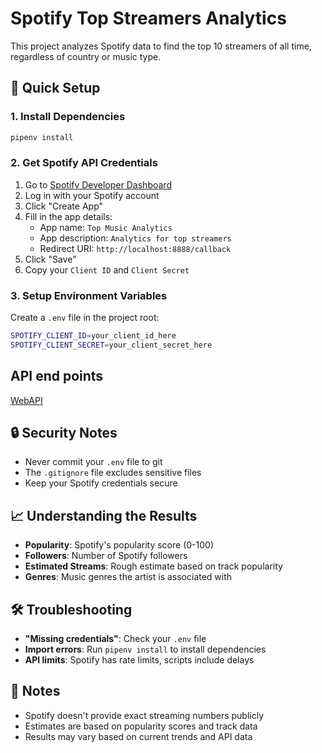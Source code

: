 # Spotify Top Streamers Analytics

This project analyzes Spotify data to find the top 10 streamers of all time, regardless of country or music type.

## 🚀 Quick Setup

### 1. Install Dependencies

```bash
pipenv install
```

### 2. Get Spotify API Credentials

1. Go to [Spotify Developer Dashboard](https://developer.spotify.com/dashboard)
2. Log in with your Spotify account
3. Click "Create App"
4. Fill in the app details:
   - App name: `Top Music Analytics`
   - App description: `Analytics for top streamers`
   - Redirect URI: `http://localhost:8888/callback`
5. Click "Save"
6. Copy your `Client ID` and `Client Secret`

### 3. Setup Environment Variables

Create a `.env` file in the project root:

```bash
SPOTIFY_CLIENT_ID=your_client_id_here
SPOTIFY_CLIENT_SECRET=your_client_secret_here
```

## API end points

[WebAPI](https://developer.spotify.com/documentation/web-api)

## 🔒 Security Notes

- Never commit your `.env` file to git
- The `.gitignore` file excludes sensitive files
- Keep your Spotify credentials secure

## 📈 Understanding the Results

- **Popularity**: Spotify's popularity score (0-100)
- **Followers**: Number of Spotify followers
- **Estimated Streams**: Rough estimate based on track popularity
- **Genres**: Music genres the artist is associated with

## 🛠️ Troubleshooting

- **"Missing credentials"**: Check your `.env` file
- **Import errors**: Run `pipenv install` to install dependencies
- **API limits**: Spotify has rate limits, scripts include delays

## 📝 Notes

- Spotify doesn't provide exact streaming numbers publicly
- Estimates are based on popularity scores and track data
- Results may vary based on current trends and API data
